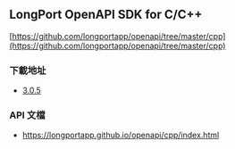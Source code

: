 ## LongPort OpenAPI SDK for C/C++

[https://github.com/longportapp/openapi/tree/master/cpp](https://github.com/longportapp/openapi/tree/master/cpp)

### 下載地址

- [3.0.5](https://static.lbctrl.com/openapi-sdk/openapi-cpp-sdk-3.0.5.tar.gz)

### API 文檔

- https://longportapp.github.io/openapi/cpp/index.html
